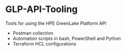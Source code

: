# GLP-API-Tooling
Tools for using the HPE GreenLake Platform API 
- Postman collection
- Automation scripts in bash, PowerShell and Python
- Terraform HCL configurations
